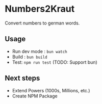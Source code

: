 # Numbers2Kraut

Convert numbers to german words.

## Usage

- Run dev mode : `bun watch`
- Build : `bun build`
- Test: `npm run test` (TODO: Support bun)

## Next steps

- Extend Powers (1000s, Millions, etc.)
- Create NPM Package
